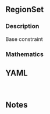 ## RegionSet

### Description

Base constraint

### Mathematics

## YAML

```yaml
    
```

## Notes

